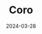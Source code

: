 ---  
layout: startup_page  
title: "Coro"  
id: "coro.net"  
permalink: "/corocoro.net03282024/"  
website: "https://www.coro.net/"  
funding_round: "Series D"  
funding_amount: "$100M"  
investors: "One Peak, Energy Impact Partners, Balderton Capital"  
about: "Coro provides an all-in-one cybersecurity solution for small and medium-sized enterprises (SMEs). Its easy-to-use platform offers enterprise-grade security across endpoints, email, users, networks, and cloud, addressing the affordability and complexity challenges faced by SMEs in cybersecurity."  
markets: "Cybersecurity, SaaS, Artificial Intelligence & Machine Learning"  
hq: "Chicago, Illinois, United States"  
founded_year: "2015"  
linkedin: "https://www.linkedin.com/company/corocyber"  
twitter: "https://twitter.com/coro_cyber"  
instagram: ""  
facebook: "https://www.facebook.com/corocyber"  
crunchbase: ""  
pitchbook: "https://pitchbook.com/profiles/company/117585-37"  

date_display: "28-Mar-2024"  
date: "2024-03-28"

# SEO Optimization  
meta_title: "Coro - Series D Funding ($100M)"  
meta_description: "Coro, Coro provides an all-in-one cybersecurity solution for small and medium-sized enterprises (SMEs). Its easy-to-use platform offers enterprise-grade sec..."  
meta_keywords: "Coro, Cybersecurity, SaaS, Artificial Intelligence & Machine Learning, Series D funding"  
canonical_url: "https://startup.projectstartups.com/corocoro.net03282024/"  
---